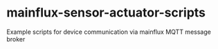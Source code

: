 # mainflux-sensor-actuator-scripts
Example scripts for device communication via mainflux MQTT message broker
